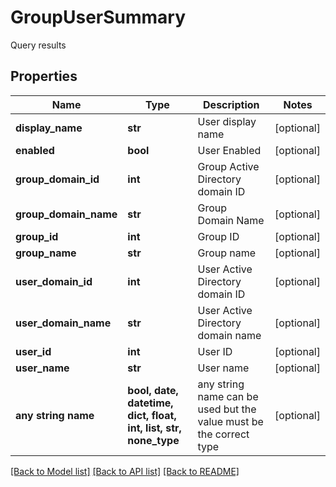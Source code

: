 # GroupUserSummary

Query results

## Properties
Name | Type | Description | Notes
------------ | ------------- | ------------- | -------------
**display_name** | **str** | User display name | [optional] 
**enabled** | **bool** | User Enabled | [optional] 
**group_domain_id** | **int** | Group Active Directory domain ID | [optional] 
**group_domain_name** | **str** | Group Domain Name | [optional] 
**group_id** | **int** | Group ID | [optional] 
**group_name** | **str** | Group name | [optional] 
**user_domain_id** | **int** | User Active Directory domain ID | [optional] 
**user_domain_name** | **str** | User Active Directory domain name | [optional] 
**user_id** | **int** | User ID | [optional] 
**user_name** | **str** | User name | [optional] 
**any string name** | **bool, date, datetime, dict, float, int, list, str, none_type** | any string name can be used but the value must be the correct type | [optional]

[[Back to Model list]](../README.md#documentation-for-models) [[Back to API list]](../README.md#documentation-for-api-endpoints) [[Back to README]](../README.md)


